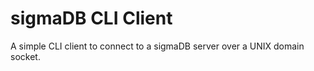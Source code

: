 # sigmaDB CLI Client

A simple CLI client to connect to a sigmaDB server over a UNIX domain socket.
